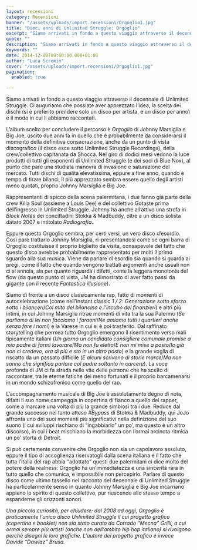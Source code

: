 ```yaml
---
layout: recensioni
category: Recensioni
banner: "/assets/uploads/import.recensioni/Orgoglio1.jpg"
title: "Dieci anni di Unlimited Struggle: Orgoglio"
excerpt: "Siamo arrivati in fondo a questo viaggio attraverso il decennale di Unlimited Struggle. Ci auguriamo che possiate aver apprezzato l’idea, la scelta dei dischi (si è preferito prendere solo un disco per artista, e un disco per anno) e il modo in cui li abbiamo raccontati. L’album scelto per concludere il percorso è Orgoglio di [&hellip"
quote: ""
description: "Siamo arrivati in fondo a questo viaggio attraverso il decennale di Unlimited Struggle. Ci auguriamo che possiate aver apprezzato l’idea, la scelta dei dischi (si è preferito prendere solo un disco per artista, e un disco per anno) e il modo in cui li abbiamo raccontati. L’album scelto per concludere il percorso è Orgoglio di [&hellip"
keywords: ""
date: 2014-12-08T00:00:00.000+01:00
author: "Luca Scremin"
cover: "/assets/uploads/import.recensioni/Orgoglio1.jpg"
pagination:
  enabled: true

---
```


[](https://hotmc.com/wp-content/uploads/2014/12/Orgoglio1.jpg)

Siamo arrivati in fondo a questo viaggio attraverso il decennale di Unlimited Struggle. Ci auguriamo che possiate aver apprezzato l’idea, la scelta dei dischi (si è preferito prendere solo un disco per artista, e un disco per anno) e il modo in cui li abbiamo raccontati.

L’album scelto per concludere il percorso è _Orgoglio_ di Johnny Marsiglia e Big Joe, uscito due anni fa in quello che è probabilmente da considerarsi il momento della definitiva consacrazione, anche da un punto di vista discografico (il disco esce sotto Unlimited Struggle Recordings), della crew/collettivo capitanata da Shocca. Nel giro di dodici mesi vedono la luce prodotti di tutti gli esponenti di Unlimited Struggle (e dei soci di Blue Nox), al punto che pare una studiata manovra di invasione e saturazione del mercato. Tutti dischi di qualità elevatissima, eppure a fine anno, quando è tempo di tirare bilanci, il più apprezzato sembra essere quello degli artisti meno quotati, proprio Johnny Marsiglia e Big Joe.

Rappresentanti di spicco della scena palermitana, i due fanno già parte della crew Killa Soul (assieme a Louis Dee) e del collettivo Gotaste prima dell’ingresso in Unlimited Struggle. Johnny ha anche all’attivo una strofa in _Block Notes_ dei concittadini Stokka & Madbuddy, oltre a un disco solista datato 2007 e intitolato _Radiografia_.

Eppure questo Orgoglio sembra, per certi versi, un vero disco d’esordio. Così pare trattarlo Johnny Marsiglia, ri-presentandosi come se ogni barra di Orgoglio costituisse il proprio biglietto da visita, consapevole del fatto che questo disco avrebbe probabilmente rappresentato per molti il primo sguardo alla sua musica. Viene da parlare di esordio sia quando si guarda ai pregi, come il fatto che quando vengono trattati argomenti anche usuali non ci si annoia, sia per quanto riguarda i difetti, come la leggera monotonia del flow (da questo punto di vista, JM ha dimostrato di aver fatto passi da gigante con il recente _Fantastica illusione_).

Siamo di fronte a un disco classicamente rap, fatto di momenti di autocelebrazione (come nell’instant classic _1 / 2_: _Generazione sotto sforzo sotto i bilanceri_/_Col mito del bilancino e l’incubo dei finanzieri_) e altri più intimi, in cui Johnny Marsiglia ritrae momenti di vita tra la sua Palermo (_Se parliamo di lei non facciamo i faraoni_/_Ne amiamo tutti i quartieri anche senza fare i nomi_) e la Varese in cui si è poi trasferito. Dal raffinato storytelling che permea tutto Orgoglio emergono il risentimento verso mali tipicamente italiani (_Un giorno un candidato consigliere comunale promise a mio padre di farmi lavorare_/_Ma non fu eletto_/_E non mi mise a posto_/_Io già non ci credevo, ora di più e sto in un altro posto_) e la grande voglia di riscatto da un passato difficile (_E alcuni scrivono di storie marce_/_Ma non sanno che significa parlare col padre soltanto in carcere_). La voce profonda di JM ci fa strada nelle vite delle persone che ha scelto di raccontare, tra le eterne fatiche dei meno fortunati e il proprio barcamenarsi in un mondo schizofrenico come quello del rap.

L’accompagnamento musicale di Big Joe è assolutamente degno di nota, difatti il suo nome campeggia in copertina di fianco a quello del rapper, come a marcare una volta di più la grande simbiosi tra i due. Reduce dal grande successo nel tanto atteso _#Bypass_ di Stokka & Madbuddy, qui JoJo affronta uno dei suoi momenti più significativi nella definizione del suo suono (i cui sviluppi rischiano di “ingabbiarlo” un po’, ma questo è un altro discorso), in cui i beat mischiano la morbidezza con l’ormai arcinota ritmica un po’ storta di Detroit.

Si può certamente convenire che Orgoglio non sia un capolavoro assoluto, eppure il tipo di accoglienza riservatogli dalla scena italiana e il fatto che tutta l’Italia del rap abbia “adottato” questi due palermitani ci dice molto del potere della realness: Orgoglio ha un’immediatezza e una sincerità rara in tutto quello che comunica, è impossibile non percepirlo. Parlare di questo disco come ultimo tassello nel racconto del decennale di Unlimited Struggle ha particolarmente senso in quanto Johnny Marsiglia e Big Joe incarnano appieno lo spirito di questo collettivo, pur riuscendo allo stesso tempo a espanderne gli orizzonti sonori.

_Una piccola curiosità, per chiudere: dal 2008 ad oggi, Orgoglio è praticamente l’unico disco Unlimited Struggle il cui progetto grafico (copertina e booklet) non sia stato curato da Corrado “Mecna” Grilli, a cui ormai sempre più artisti (anche non dell’ambito hip hop italiano) si rivolgono perchè disegni le loro grafiche. L’autore del progetto grafico è invece Davide “Dawlaz” Brusa._